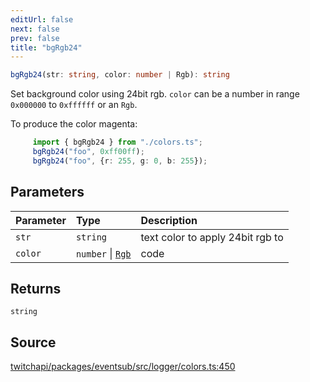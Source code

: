 ```yaml
---
editUrl: false
next: false
prev: false
title: "bgRgb24"
---
```


```ts
bgRgb24(str: string, color: number | Rgb): string
```

Set background color using 24bit rgb.
`color` can be a number in range `0x000000` to `0xffffff` or
an `Rgb`.

To produce the color magenta:

```ts
     import { bgRgb24 } from "./colors.ts";
     bgRgb24("foo", 0xff00ff);
     bgRgb24("foo", {r: 255, g: 0, b: 255});
```

## Parameters

| Parameter | Type | Description |
| :------ | :------ | :------ |
| `str` | `string` | text color to apply 24bit rgb to |
| `color` | `number` \| [`Rgb`](/api/eventsub/interfaces/rgb/) | code |

## Returns

`string`

## Source

[twitchapi/packages/eventsub/src/logger/colors.ts:450](https://github.com/pablornc/twitchapi//blob/f8a75ccd701e54db4c91e2b0128974da23f25d14/packages/eventsub/src/logger/colors.ts#L450)
